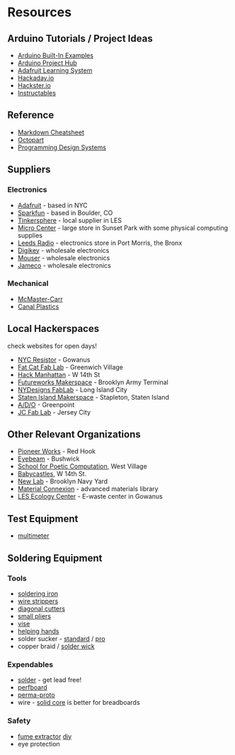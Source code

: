 # Resources

## Arduino Tutorials / Project Ideas
* [Arduino Built-In Examples](https://www.arduino.cc/en/Tutorial/BuiltInExamples)
* [Arduino Project Hub](https://create.arduino.cc/projecthub)
* [Adafruit Learning System](https://learn.adafruit.com/)
* [Hackaday.io](https://hackaday.io/projects)
* [Hackster.io](https://www.hackster.io/arduino/projects)
* [Instructables](http://www.instructables.com/howto/arduino/)

## Reference
* [Markdown Cheatsheet](https://github.com/adam-p/markdown-here/wiki/Markdown-Cheatsheet)
* [Octopart](https://octopart.com/)
* [Programming Design Systems](https://programmingdesignsystems.com/)

## Suppliers
### Electronics
* [Adafruit](https://www.adafruit.com/) - based in NYC
* [Sparkfun](https://www.sparkfun.com/) - based in Boulder, CO
* [Tinkersphere](http://tinkersphere.com/) - local supplier in LES
* [Micro Center](http://www.microcenter.com/site/stores/brooklyn.aspx) - large store in Sunset Park with some physical computing supplies
* [Leeds Radio](http://www.leedsradio.com/) - electronics store in Port Morris, the Bronx
* [Digikey](https://www.digikey.com/) - wholesale electronics
* [Mouser](https://www.mouser.com/) - wholesale electronics
* [Jameco](https://www.jameco.com/) - wholesale electronics
### Mechanical
* [McMaster-Carr](https://www.mcmaster.com/)
* [Canal Plastics](https://www.canalplastic.com/)

## Local Hackerspaces
check websites for open days!
* [NYC Resistor](https://www.nycresistor.com/) - Gowanus
* [Fat Cat Fab Lab](https://www.fatcatfablab.org/) - Greenwich Village
* [Hack Manhattan](https://hackmanhattan.com/) - W 14th St
* [Futureworks Makerspace](https://www.makerspace.nyc/) - Brooklyn Army Terminal
* [NYDesigns FabLab](http://nydesigns.org/fablab/) - Long Island City
* [Staten Island Makerspace](https://www.makerspace.nyc/) - Stapleton, Staten Island
* [A/D/O](https://a-d-o.com/workspace) - Greenpoint
* [JC Fab Lab](http://jcfablab.com/) - Jersey City

## Other Relevant Organizations
* [Pioneer Works](https://pioneerworks.org/) - Red Hook
* [Eyebeam](https://www.eyebeam.org/) - Bushwick
* [School for Poetic Computation](http://sfpc.io/), West Village
* [Babycastles](https://babycastles.com/), W 14th St.
* [New Lab](https://newlab.com/) - Brooklyn Navy Yard 
* [Material Connexion](https://www.materialconnexion.com/) - advanced materials library
* [LES Ecology Center](https://www.lesecologycenter.org/) - E-waste center in Gowanus

## Test Equipment
* [multimeter](https://www.adafruit.com/?q=multimeter)

## Soldering Equipment
### Tools
* [soldering iron](https://www.adafruit.com/category/84)
* [wire strippers](https://www.adafruit.com/product/527)
* [diagonal cutters](https://www.adafruit.com/product/152)
* [small pliers](https://www.adafruit.com/product/146)
* [vise](https://www.adafruit.com/product/151)
* [helping hands](https://www.adafruit.com/product/291)
* solder sucker - [standard](https://www.adafruit.com/product/148) / [pro](https://www.adafruit.com/product/1597)
* copper braid / [solder wick](https://www.adafruit.com/product/149)
### Expendables
* [solder](https://www.adafruit.com/product/1886) - get lead free!
* [perfboard](https://www.adafruit.com/product/2670)
* [perma-proto](https://www.adafruit.com/category/466)
* wire - [solid core](https://www.adafruit.com/product/3174) is better for breadboards
### Safety
* [fume extractor](https://www.adafruit.com/product/3544) [diy](https://learn.adafruit.com/usb-rechargeable-mini-solder-fume-extractor)
* eye protection


